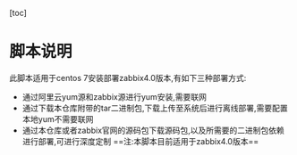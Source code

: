 [toc]

# 脚本说明
此脚本适用于centos 7安装部署zabbix4.0版本,有如下三种部署方式:
- 通过阿里云yum源和zabbix源进行yum安装,需要联网
- 通过下载本仓库附带的tar二进制包,下载上传至系统后进行离线部署,需要配置本地yum不需要联网
- 通过本仓库或者zabbix官网的源码包下载源码包,以及所需要的二进制包依赖进行部署,可进行深度定制
==注:本脚本目前适用于zabbix4.0版本==
